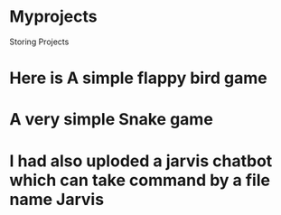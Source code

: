 # Myprojects
Storing Projects
# Here is A simple flappy bird game
# A very simple Snake game
# I had also uploded a jarvis chatbot which can take command by a file name Jarvis
